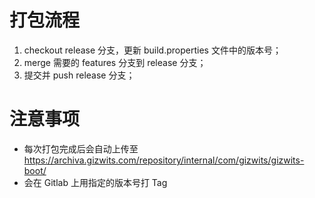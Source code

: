 # 打包流程

1. checkout release 分支，更新 build.properties 文件中的版本号；
2. merge 需要的 features 分支到 release 分支；
3. 提交并 push release 分支；

# 注意事项

* 每次打包完成后会自动上传至 https://archiva.gizwits.com/repository/internal/com/gizwits/gizwits-boot/
* 会在 Gitlab 上用指定的版本号打 Tag
